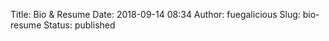 Title: Bio & Resume
Date: 2018-09-14 08:34
Author: fuegalicious
Slug: bio-resume
Status: published


